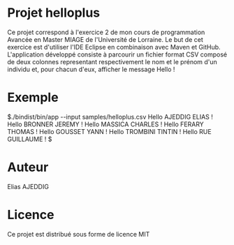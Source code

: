 # Projet helloplus

Ce projet correspond à l'exercice 2 de mon cours de programmation Avancée en Master MIAGE de l'Université de Lorraine.
Le but de cet exercice est d'utiliser l'IDE Eclipse en combinaison avec Maven et GitHub.
L'application développé consiste à parcourir un fichier format CSV composé de deux colonnes representant respectivement le nom et le prénom
d'un individu et, pour chacun d'eux, afficher le message Hello <nom> <prenom> !  


# Exemple

$./bindist/bin/app --input samples/helloplus.csv
Hello AJEDDIG ELIAS !
Hello BRONNER JEREMY !
Hello MASSICA CHARLES !
Hello FERARY THOMAS !
Hello GOUSSET YANN !
Hello TROMBINI TINTIN !
Hello RUE GUILLAUME !
$

# Auteur

Elias AJEDDIG

# Licence

Ce projet est distribué sous forme de licence MIT 
